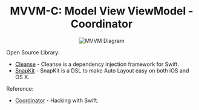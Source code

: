 <h1 align="center">MVVM-C: Model View ViewModel - Coordinator</h1>
<p align="center">
  <img src="https://marcosantadev.com/wp-content/uploads/mvvm.jpg" alt="MVVM Diagram"/>
</p>

Open Source Library:
- [Cleanse](https://github.com/square/Cleanse) - Cleanse is a dependency injection framework for Swift.
- [SnapKit](https://github.com/SnapKit/SnapKit) - SnapKit is a DSL to make Auto Layout easy on both iOS and OS X.

Reference:
- [Coordinator](https://www.hackingwithswift.com/articles/71/how-to-use-the-coordinator-pattern-in-ios-apps) - Hacking with Swift.
